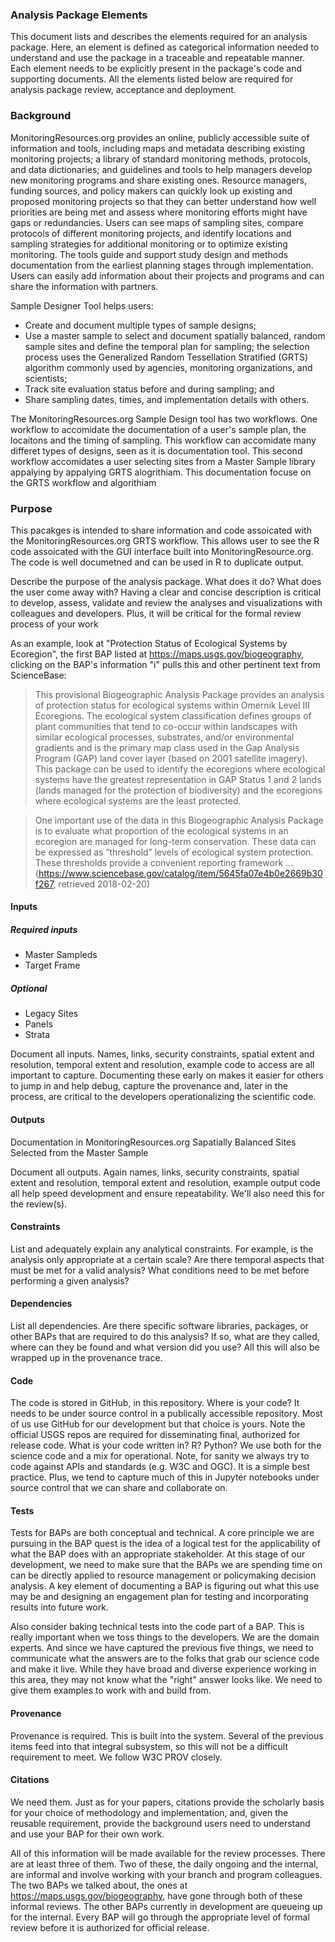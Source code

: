 ### Analysis Package Elements
This document lists and describes the elements required for an analysis package. Here, an element is defined as categorical information needed to understand and use the package in a traceable and repeatable manner. Each element needs to be explicitly present in the package's code and supporting documents. All the elements listed below are required for analysis package review, acceptance and deployment.

### Background

MonitoringResources.org provides an online, publicly accessible suite of information and tools, including maps and metadata describing existing monitoring projects; a library of standard monitoring methods, protocols, and data dictionaries; and guidelines and tools to help managers develop new monitoring programs and share existing ones. Resource managers, funding sources, and policy makers can quickly look up existing and proposed monitoring projects so that they can better understand how well priorities are being met and assess where monitoring efforts might have gaps or redundancies. Users can see maps of sampling sites, compare protocols of different monitoring projects, and identify locations and sampling strategies for additional monitoring or to optimize existing monitoring. The tools guide and support study design and methods documentation from the earliest planning stages through implementation. Users can easily add information about their projects and programs and can share the information with partners. 

Sample Designer Tool helps users: 
* Create and document multiple types of sample designs;
* Use a master sample to select and document spatially balanced, random sample sites and define the temporal plan for sampling; the selection process uses the Generalized Random Tessellation Stratified (GRTS) algorithm commonly used by agencies, monitoring organizations, and scientists;
* Track site evaluation status before and during sampling; and
* Share sampling dates, times, and implementation details with others.

The MonitoringResources.org Sample Design tool has two workflows. One workflow to accomidate the documentation of a user's sample plan, the locaitons and the timing of sampling. This workflow can accomidate many differet types of designs, seen as it is documentation tool. This second workflow accomidates a user selecting sites from a Master Sample library appalying by appalying GRTS alogrithiam. This documentation focuse on the GRTS workflow and algorithiam 

### Purpose
This pacakges is intended to share information and code assoicated with the MonitoringResources.org GRTS workflow.  This allows user to see the R code assoicated with the GUI interface built into MonitoringResource.org. The code is well documetned and can be used in R to duplicate output. 




Describe the purpose of the analysis package. What does it do? What does the user come away with? Having a clear and concise description is critical to develop, assess, validate and review the analyses and visualizations with colleagues and developers. Plus, it will be critical for the formal review process of your work

As an example, look at "Protection Status of Ecological Systems by Ecoregion", the first BAP listed at <https://maps.usgs.gov/biogeography>, clicking on the BAP's information "i" pulls this and other pertinent text from ScienceBase:
> This provisional Biogeographic Analysis Package provides an analysis of protection status for ecological systems within Omernik Level III Ecoregions.  The ecological system classification defines groups of plant communities that tend to co-occur within landscapes with similar ecological processes, substrates, and/or environmental gradients and is the primary map class used in the Gap Analysis Program (GAP) land cover layer (based on 2001 satellite imagery).  This package can be used to identify the ecoregions where ecological systems have the greatest representation in GAP Status 1 and 2 lands (lands managed for the protection of biodiversity) and the ecoregions where ecological systems are the least protected.

> One important use of the data in this Biogeographic Analysis Package is to evaluate what proportion of the ecological systems in an ecoregion are managed for long-term conservation. These data can be expressed as “threshold” levels of ecological system protection. These thresholds provide a convenient reporting framework ... (<https://www.sciencebase.gov/catalog/item/5645fa07e4b0e2669b30f267>, retrieved 2018-02-20)

#### Inputs
##### Required inputs 
* Master Sampleds 
* Target Frame

##### Optional 
* Legacy Sites 
* Panels
* Strata 


Document all inputs. Names, links, security constraints, spatial extent and resolution, temporal extent and resolution, example code to access are all important to capture. Documenting these early on makes it easier for others to jump in and help debug, capture the provenance and, later in the process, are critical to the developers operationalizing the scientific code.

#### Outputs

Documentation in MonitoringResources.org 
Sapatially Balanced Sites Selected from the Master Sample 

Document all outputs. Again names, links, security constraints, spatial extent and resolution, temporal extent and resolution, example output code all help speed development and ensure repeatability. We'll also need this for the review(s).

#### Constraints
List and adequately explain any analytical constraints. For example, is the analysis only appropriate at a certain scale? Are there temporal aspects that must be met for a valid analysis? What conditions need to be met before performing a given analysis?

#### Dependencies
List all dependencies. Are there specific software libraries, packages, or other BAPs that are required to do this analysis? If so, what are they called, where can they be found and what version did you use? All this will also be wrapped up in the provenance trace.

#### Code
The code is stored in GitHub, in this repository. 
Where is your code? It needs to be under source control in a publically accessible repository. Most of us use GitHub for our development but that choice is yours. Note the official USGS repos are required for disseminating final, authorized for release code. What is your code written in? R? Python? We use both for the science code and a mix for operational. Note, for sanity we always try to code against APIs and standards (e.g. W3C and OGC). It is a simple best practice. Plus, we tend to capture much of this in Jupyter notebooks under source control that we can share and collaborate on.

#### Tests
Tests for BAPs are both conceptual and technical. A core principle we are pursuing in the BAP quest is the idea of a logical test for the applicability of what the BAP does with an appropriate stakeholder. At this stage of our development, we need to make sure that the BAPs we are spending time on can be directly applied to resource management or policymaking decision analysis. A key element of documenting a BAP is figuring out what this use may be and designing an engagement plan for testing and incorporating results into future work.

Also consider baking technical tests into the code part of a BAP. This is really important when we toss things to the developers. We are the domain experts. And since we have captured the previous five things, we need to communicate what the answers are to the folks that grab our science code and make it live. While they have broad and diverse experience working in this area, they may not know what the "right" answer looks like. We need to give them examples to work with and build from.

#### Provenance
Provenance is required. This is built into the system. Several of the previous items feed into that integral subsystem, so this will not be a difficult requirement to meet. We follow W3C PROV closely.

#### Citations
We need them. Just as for your papers, citations provide the scholarly basis for your choice of methodology and implementation, and, given the reusable requirement, provide the background users need to understand and use your BAP for their own work.

All of this information will be made available for the review processes. There are at least three of them. Two of these, the daily ongoing and the internal, are informal and involve working with your branch and program colleagues. The two BAPs we talked about, the ones at <https://maps.usgs.gov/biogeography>, have gone through both of these informal reviews. The other BAPs currently in development are queueing up for the internal. Every BAP will go through the appropriate level of formal review before it is authorized for official release.
